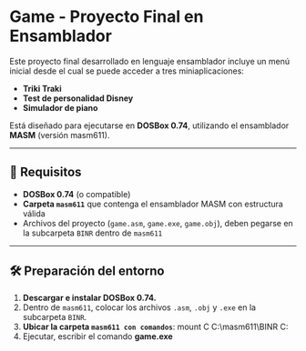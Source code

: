 # Game - Proyecto Final en Ensamblador

Este proyecto final desarrollado en lenguaje ensamblador incluye un menú inicial desde el cual se puede acceder a tres miniaplicaciones:
- **Triki Traki**
- **Test de personalidad Disney**
- **Simulador de piano**

Está diseñado para ejecutarse en **DOSBox 0.74**, utilizando el ensamblador **MASM** (versión masm611).

---
## 📁 Requisitos

- **DOSBox 0.74** (o compatible)
- **Carpeta `masm611`** que contenga el ensamblador MASM con estructura válida
- Archivos del proyecto (`game.asm`, `game.exe`, `game.obj`), deben pegarse en la subcarpeta `BINR` dentro de `masm611`

---

## 🛠️ Preparación del entorno
1. **Descargar e instalar DOSBox 0.74.**
2. Dentro de `masm611`, colocar los archivos `.asm`, `.obj` y `.exe` en la subcarpeta `BINR`.
3. **Ubicar la carpeta `masm611 con comandos`**:
   mount C C:\masm611\BINR
   C:
4. Ejecutar, escribir el comando **game.exe**





